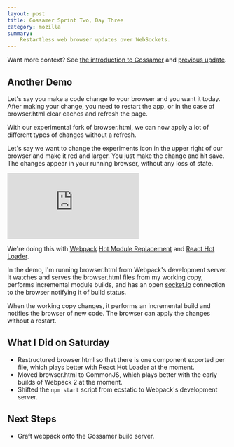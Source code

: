 ```yaml
---
layout: post
title: Gossamer Sprint Two, Day Three
category: mozilla
summary:
    Restartless web browser updates over WebSockets.
---
```


Want more context? See [the introduction to Gossamer](/mozilla/2015/07/02/gossamer.html) and [previous update](/mozilla/2015/07/04/gossamer-two-days-one-two.html).

## Another Demo

Let's say you make a code change to your browser and you want it today. After making your change, you need to restart the app, or in the case of browser.html clear caches and refresh the page.

With our experimental fork of browser.html, we can now apply a lot of different types of changes without a refresh.

Let's say we want to change the experiments icon in the upper right of our browser and make it red and larger. You just make the change and hit save. The changes appear in your running browser, without any loss of state.

<div class="embed-responsive embed-responsive-16by9">
<iframe class="embed-responsive-item" src="https://www.youtube.com/embed/8mc5TkRdcTk?controls=0&showinfo=0&rel=0" frameborder="0" allowfullscreen></iframe>
</div>

We're doing this with [Webpack](http://webpack.github.io/) [Hot Module Replacement](https://github.com/webpack/docs/wiki/hot-module-replacement-with-webpack) and [React Hot Loader](https://github.com/gaearon/react-hot-loader).

In the demo, I'm running browser.html from Webpack's development server. It watches and serves the browser.html files from my working copy, performs incremental module builds, and has an open [socket.io](http://socket.io/) connection to the browser notifying it of build status. 

When the working copy changes, it performs an incremental build and notifies the browser of new code. The browser can apply the changes without a restart.

## What I Did on Saturday

- Restructured browser.html so that there is one component exported per file, which plays better with React Hot Loader at the moment.
- Moved browser.html to CommonJS, which plays better with the early builds of Webpack 2 at the moment.
- Shifted the `npm start` script from ecstatic to Webpack's development server.

## Next Steps

- Graft webpack onto the Gossamer build server.
